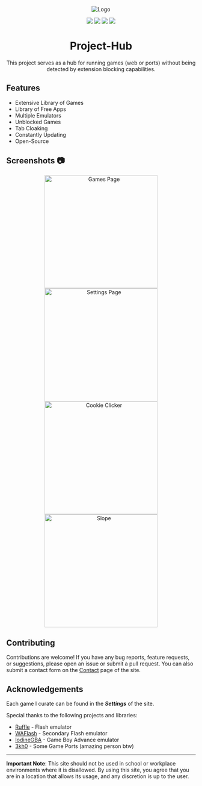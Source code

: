 <!-- Project Logo -->
<p align="center">
  <img src="https://i.ibb.co/mFcmSdd/project-hub-title.png" alt="Logo">
</p>

<!-- Badges -->
<p align="center">
  <a href="https://opensource.org/licenses/"><img src="https://img.shields.io/badge/License-GPL%20v3-yellow.svg?style=for-the-badge&logo=appveyor"></a>
  <a href="https://github.com/unbl0ck/project-hub/network/members"><img src="https://img.shields.io/github/forks/unbl0ck/unbl0ck.github.io?style=for-the-badge&logo=github"></a>
  <img src="https://img.shields.io/github/last-commit/unbl0ck/unbl0ck.github.io?logo=git&style=for-the-badge">
  <img src="https://img.shields.io/maintenance/yes/2023?style=for-the-badge">
</p>

<!-- Project Description -->
<h1 align="center">Project-Hub</h1>
<p align="center">This project serves as a hub for running games (web or ports) without being detected by extension blocking capabilities.</p>

## Features
- Extensive Library of Games
- Library of Free Apps
- Multiple Emulators
- Unblocked Games
- Tab Cloaking
- Constantly Updating
- Open-Source

<!-- Screenshots -->
## Screenshots 📷
<div align="center">
  <img src="https://i.ibb.co/rGb9k0n/screenshot1.png" alt="Games Page" width="300">
  <img src="https://i.ibb.co/QHk121X/screenshot2.png" alt="Settings Page" width="300">
</div>
<div align="center">
  <img src="https://i.ibb.co/28KK7rc/screenshot3.png" alt="Cookie Clicker" width="300">
  <img src="https://i.ibb.co/TrfPyVb/screenshot4.png" alt="Slope" width="300">
</div>

<!-- Contributions -->
## Contributing
Contributions are welcome! If you have any bug reports, feature requests, or suggestions, please open an issue or submit a pull request.
You can also submit a contact form on the [Contact](https://unbl0ck.github.io/contact.html) page of the site.

## Acknowledgements
Each game I curate can be found in the ***Settings*** of the site.

Special thanks to the following projects and libraries:
- [Ruffle](https://ruffle.rs) - Flash emulator
- [WAFlash](https://github.com/vidkidz/waflash) - Secondary Flash emulator
- [IodineGBA](https://github.com/taisel/IodineGBA) - Game Boy Advance emulator
- [3kh0](https://github.com/3kh0) - Some Game Ports (amazing person btw)

---

<!-- Disclaimer -->
**Important Note**: This site should not be used in school or workplace environments where it is disallowed. By using this site, you agree that you are in a location that allows its usage, and any discretion is up to the user.

